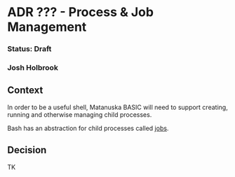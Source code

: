 # ADR ??? - Process & Job Management

### Status: Draft

### Josh Holbrook

## Context

In order to be a useful shell, Matanuska BASIC will need to support creating,
running and otherwise managing child processes.

Bash has an abstraction for child processes called
[jobs](https://www.baeldung.com/linux/jobs-job-control-bash).

## Decision

TK
